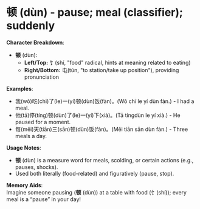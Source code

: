 # **顿 (dùn) - pause; meal (classifier); suddenly**

**Character Breakdown**:  
- **顿** (dùn):
  - **Left/Top:** 饣(shí, "food" radical, hints at meaning related to eating)
  - **Right/Bottom:** 屯(tún, "to station/take up position"), providing pronunciation

**Examples**:  
- 我(wǒ)吃(chī)了(le)一(yí)顿(dùn)饭(fàn)。(Wǒ chī le yí dùn fàn.) - I had a meal.  
- 他(tā)停(tíng)顿(dùn)了(le)一(yí)下(xià)。(Tā tíngdùn le yí xià.) - He paused for a moment.  
- 每(měi)天(tiān)三(sān)顿(dùn)饭(fàn)。(Měi tiān sān dùn fàn.) - Three meals a day.

**Usage Notes**:  
- **顿** (dùn) is a measure word for meals, scolding, or certain actions (e.g., pauses, shocks).  
- Used both literally (food-related) and figuratively (pause, stop).

**Memory Aids**:  
Imagine someone pausing (**顿** (dùn)) at a table with food (饣(shí)); every meal is a “pause” in your day!